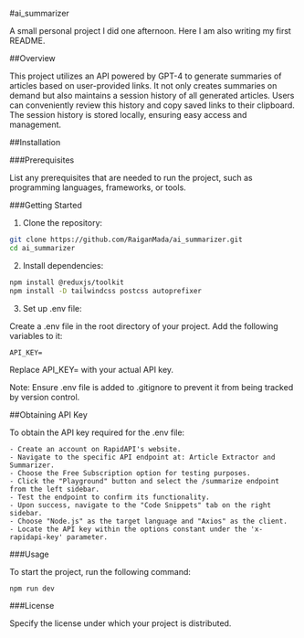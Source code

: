 #ai_summarizer

A small personal project I did one afternoon. Here I am also writing my first README.

##Overview

This project utilizes an API powered by GPT-4 to generate summaries of articles based on user-provided links. It not only creates summaries on demand but also maintains a session history of all generated articles. Users can conveniently review this history and copy saved links to their clipboard. The session history is stored locally, ensuring easy access and management.

##Installation

###Prerequisites

List any prerequisites that are needed to run the project, such as programming languages, frameworks, or tools.

###Getting Started

1. Clone the repository:

```bash
git clone https://github.com/RaiganMada/ai_summarizer.git
cd ai_summarizer
```

2. Install dependencies:

```bash
npm install @reduxjs/toolkit
npm install -D tailwindcss postcss autoprefixer
```

3. Set up .env file:

Create a .env file in the root directory of your project. Add the following variables to it:

```Properties
API_KEY=
```

Replace API_KEY= with your actual API key.

Note: Ensure .env file is added to .gitignore to prevent it from being tracked by version control.

##Obtaining API Key

To obtain the API key required for the .env file:

    - Create an account on RapidAPI's website.
    - Navigate to the specific API endpoint at: Article Extractor and Summarizer.
    - Choose the Free Subscription option for testing purposes.
    - Click the "Playground" button and select the /summarize endpoint from the left sidebar.
    - Test the endpoint to confirm its functionality.
    - Upon success, navigate to the "Code Snippets" tab on the right sidebar.
    - Choose "Node.js" as the target language and "Axios" as the client.
    - Locate the API key within the options constant under the 'x-rapidapi-key' parameter.

###Usage

To start the project, run the following command:

```bash
npm run dev
```

###License

Specify the license under which your project is distributed.